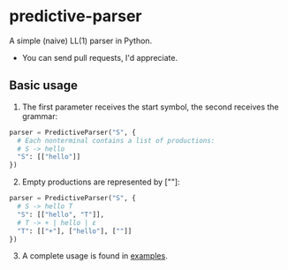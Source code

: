 # predictive-parser
A simple (naive) LL(1) parser in Python.

* You can send pull requests, I'd appreciate.

## Basic usage
1. The first parameter receives the start symbol, the second receives the grammar:
  ```python
  parser = PredictiveParser("S", {
    # Each nonterminal contains a list of productions:
    # S -> hello
    "S": [["hello"]]
  })
  ```

2. Empty productions are represented by [""]:
  ```python
  parser = PredictiveParser("S", {
    # S -> hello T
  	"S": [["hello", "T"]],
  	# T -> + | hello | ε
  	"T": [["+"], ["hello"], [""]]
  })
  ```

3. A complete usage is found in [examples](https://github.com/dxhj/predictive-parser/tree/master/examples).
